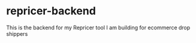 # repricer-backend
This is the backend for my Repricer tool I am building for ecommerce drop shippers 
